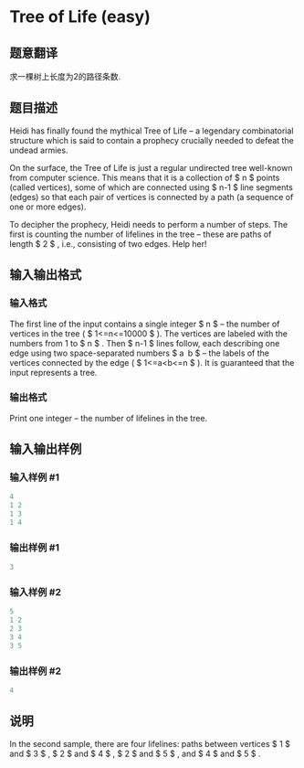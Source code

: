 # Tree of Life (easy)

## 题意翻译

求一棵树上长度为$2$的路径条数.

## 题目描述

Heidi has finally found the mythical Tree of Life – a legendary combinatorial structure which is said to contain a prophecy crucially needed to defeat the undead armies.

On the surface, the Tree of Life is just a regular undirected tree well-known from computer science. This means that it is a collection of $ n $ points (called vertices), some of which are connected using $ n-1 $ line segments (edges) so that each pair of vertices is connected by a path (a sequence of one or more edges).

To decipher the prophecy, Heidi needs to perform a number of steps. The first is counting the number of lifelines in the tree – these are paths of length $ 2 $ , i.e., consisting of two edges. Help her!

## 输入输出格式

### 输入格式

The first line of the input contains a single integer $ n $ – the number of vertices in the tree ( $ 1<=n<=10000 $ ). The vertices are labeled with the numbers from 1 to $ n $ . Then $ n-1 $ lines follow, each describing one edge using two space-separated numbers $ a b $ – the labels of the vertices connected by the edge ( $ 1<=a<b<=n $ ). It is guaranteed that the input represents a tree.

### 输出格式

Print one integer – the number of lifelines in the tree.

## 输入输出样例

### 输入样例 #1

```cpp
4
1 2
1 3
1 4

```
### 输出样例 #1

```cpp
3
```


### 输入样例 #2

```cpp
5
1 2
2 3
3 4
3 5

```
### 输出样例 #2

```cpp
4
```


## 说明

In the second sample, there are four lifelines: paths between vertices $ 1 $ and $ 3 $ , $ 2 $ and $ 4 $ , $ 2 $ and $ 5 $ , and $ 4 $ and $ 5 $ .

